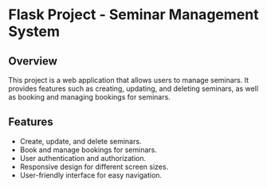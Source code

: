 # Flask Project - Seminar Management System

## Overview

This project is a web application that allows users to manage seminars. It provides features such as creating, updating, and deleting seminars, as well as booking and managing bookings for seminars.

## Features

- Create, update, and delete seminars.
- Book and manage bookings for seminars.
- User authentication and authorization.
- Responsive design for different screen sizes.
- User-friendly interface for easy navigation.